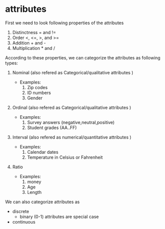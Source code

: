 # attributes

First we need to look following properties of the attributes

1. Distinctness = and !=
2. Order <, <=, >, and >=
3. Addition + and -
4. Multiplication * and /

According to these properties, we can categorize the attributes as following types:

1. Nominal (also refered as Categorical/qualitative attributes )
	- Examples:
		1. Zip codes
		2. ID numbers
		3. Gender
2. Ordinal (also refered as Categorical/qualitative attributes )
	- Examples:
		1. Survey answers (negative,neutral,positive)
		2. Student grades (AA..FF)


3. Interval (also refered as numerical/quantitative attributes )
	- Examples:
		1. Calendar dates
		2. Temperature in Celsius or Fahrenheit

4. Ratio
	- Examples:
		1. money
		2. Age
		3. Length


We can also categorize attributes as 

- discrete
	- binary (0-1) attributes are special case 
- continuous 




